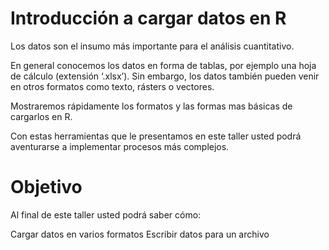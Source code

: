 # Introducción a cargar datos en R
Los datos son el insumo más importante para el análisis cuantitativo.

En general conocemos los datos en forma de tablas, por ejemplo una hoja de cálculo (extensión ‘.xlsx’). Sin embargo, los datos también pueden venir en otros formatos como texto, rásters o vectores.

Mostraremos rápidamente los formatos y las formas mas básicas de cargarlos en R.

Con estas herramientas que le presentamos en este taller usted podrá aventurarse a implementar procesos más complejos.

# Objetivo
Al final de este taller usted podrá saber cómo:

Cargar datos en varios formatos
Escribir datos para un archivo
